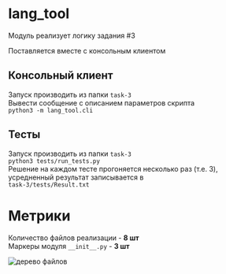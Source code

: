 # lang_tool
Модуль реализует логику задания #3

Поставляется вместе с консольным клиентом

## Консольный клиент
Запуск производить из папки `task-3`<br>
Вывести сообщение с описанием параметров скрипта<br>
`python3 -m lang_tool.cli`

## Тесты
Запуск производить из папки `task-3`<br>
`python3 tests/run_tests.py` <br>
Решение на каждом тесте прогоняется несколько раз (т.е. 3),
усредненный результат записывается в <br>
`task-3/tests/Result.txt`

# Метрики
Количество файлов реализации - **8 шт<br>**
Маркеры модуля `__init__.py` - **3 шт**


![дерево файлов]()
